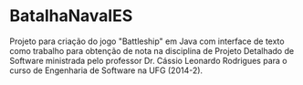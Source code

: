 BatalhaNavalES
==============
Projeto para criação do jogo "Battleship" em Java com interface de texto como trabalho para obtenção de nota na disciplina de Projeto Detalhado de Software ministrada pelo professor Dr. Cássio Leonardo Rodrigues para o curso de Engenharia de Software na UFG (2014-2).
